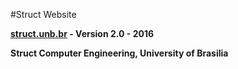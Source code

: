 #Struct Website

**[struct.unb.br](http://struct.unb.br) - Version 2.0 - 2016**

**Struct Computer Engineering, University of Brasilia**
